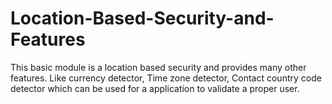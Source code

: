 # Location-Based-Security-and-Features
This basic module is a location based security and provides many other features. Like currency detector, Time zone detector, Contact country code detector which can be used for a application to validate a proper user.
